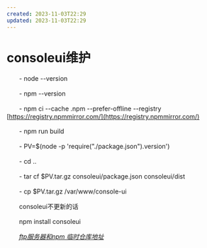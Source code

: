 ```yaml
---
created: 2023-11-03T22:29
updated: 2023-11-03T22:29
---
```

# consoleui维护

　　\- node --version

　　\- npm --version

　　\- npm ci --cache .npm --prefer-offline --registry [https://registry.npmmirror.com/](https://registry.npmmirror.com/)

　　\- npm run build

　　\- PV=\$(node -p 'require("./package.json").version')

　　\- cd ..

　　\- tar cf \$PV.tar.gz consoleui/package.json consoleui/dist

　　\- cp \$PV.tar.gz /var/www/console-ui

　　consoleui不更新的话

　　npm install consoleui

　　[*ftp服务器和npm 临时仓库地址*](note://WEBd1ddec1e8ff0908d3e021335514e9070)
